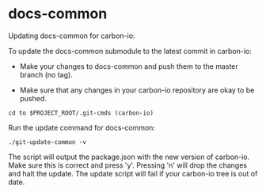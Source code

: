 # docs-common

Updating docs-common for carbon-io:

To update the docs-common submodule to the latest commit in carbon-io:

* Make your changes to docs-common and push them to the master branch (no tag).

* Make sure that any changes in your carbon-io repository are okay to be pushed.

```
cd to $PROJECT_ROOT/.git-cmds (carbon-io)
```

Run the update command for docs-common:

```
./git-update-common -v
```

The script will output the package.json with the new version of carbon-io. Make sure this is correct and press 'y'. Pressing 'n' will drop the changes and halt the update. The update script will fail if your carbon-io tree is out of date.
